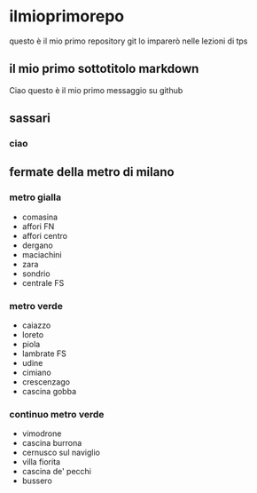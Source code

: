 # ilmioprimorepo
questo è il mio primo repository git lo imparerò nelle lezioni di tps
## il mio primo sottotitolo markdown
Ciao questo è il mio primo messaggio su github
## sassari
### ciao
## fermate della metro di milano
### metro gialla
- comasina
- affori FN
- affori centro
- dergano
- maciachini
- zara
- sondrio
- centrale FS
### metro verde
- caiazzo
- loreto
- piola
- lambrate FS
- udine
- cimiano
- crescenzago
- cascina gobba
### continuo metro verde
- vimodrone
- cascina burrona
- cernusco sul naviglio
- villa fiorita
- cascina de' pecchi
- bussero